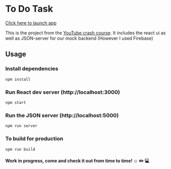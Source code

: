 # To Do Task

<a href='https://francisguedes.github.io/to-do-list/' >Click here to launch app</a>

This is the project from the [YouTube crash course](https://www.youtube.com/watch?v=w7ejDZ8SWv8). It includes the react ui as well as JSON-server for our mock backend (However I used Firebase)

## Usage

### Install dependencies

```
npm install
```

### Run React dev server (http://localhost:3000)

```
npm start
```

### Run the JSON server (http://localhost:5000)

```
npm run server
```

### To build for production

```
npm run build
```

#### Work in progress, come and check it out from time to time! :relaxed: :pencil2: :computer:
